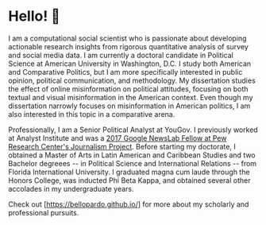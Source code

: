 # Hello! 👋

I am a computational social scientist who is passionate about developing actionable research insights from rigorous quantitative analysis of survey and social media data. I am currently a doctoral candidate in Political Science at American University in Washington, D.C. I study both American and Comparative Politics, but I am more specifically interested in public opinion, political communication, and methodology. My dissertation studies the effect of online misinformation on political attitudes, focusing on both textual and visual misinformation in the American context. Even though my dissertation narrowly focuses on misinformation in American politics, I am also interested in this topic in a comparative arena.

Professionally, I am a Senior Political Analyst at YouGov. I previously worked at Analyst Institute and was a [2017 Google NewsLab Fellow at Pew Research Center's Journalism Project](https://medium.com/google-news-lab/introducing-our-2017-us-news-lab-fellows-d804b7012df2). Before starting my doctorate, I obtained a Master of Arts in Latin American and Caribbean Studies and two Bachelor degreees -- in Political Science and International Relations -- from Florida International University. I graduated magna cum laude through the Honors College, was inducted Phi Beta Kappa, and obtained several other accolades in my undergraduate years.

Check out [https://bellopardo.github.io/] for more about my scholarly and professional pursuits.
